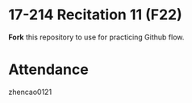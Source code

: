 # 17-214 Recitation 11 (F22)
**Fork** this repository to use for practicing Github flow.

# Attendance
zhencao0121